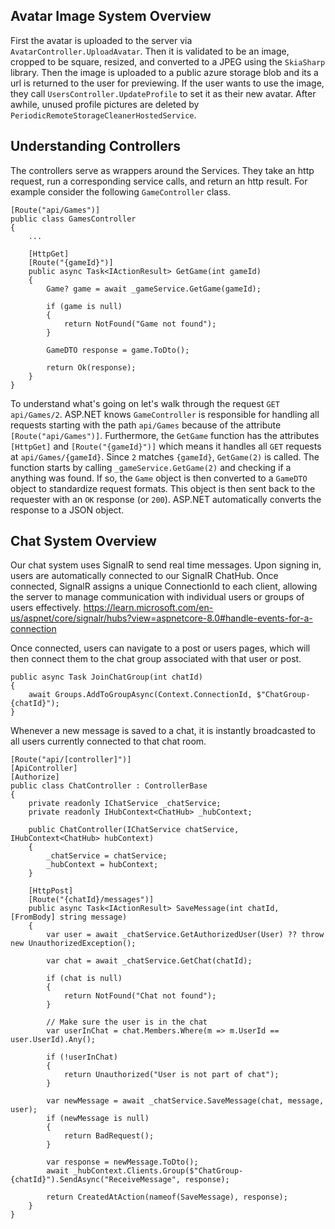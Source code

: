 ## Avatar Image System Overview

First the avatar is uploaded to the server via `AvatarController.UploadAvatar`. Then it is validated to be an image, cropped to be square, resized, and converted to a JPEG using the `SkiaSharp` library. Then the image is uploaded to a public azure storage blob and its a url is returned to the user for previewing. If the user wants to use the image, they call `UsersController.UpdateProfile` to set it as their new avatar. After awhile, unused profile pictures are deleted by `PeriodicRemoteStorageCleanerHostedService`.

## Understanding Controllers

The controllers serve as wrappers around the Services. They take an http request, run a corresponding service calls, and return an http result. For example consider the following `GameController` class.

    [Route("api/Games")]
    public class GamesController
    {
        ...

        [HttpGet]
        [Route("{gameId}")]
        public async Task<IActionResult> GetGame(int gameId)
        {
            Game? game = await _gameService.GetGame(gameId);

            if (game is null)
            {
                return NotFound("Game not found");
            }

            GameDTO response = game.ToDto();

            return Ok(response);
        }
    }

To understand what's going on let's walk through the request `GET api/Games/2`. ASP.NET knows `GameController` is responsible for handling all requests starting with the path `api/Games` because of the attribute `[Route("api/Games")]`. Furthermore, the `GetGame` function has the attributes `[HttpGet]` and `[Route("{gameId}")]` which means it handles all `GET` requests at `api/Games/{gameId}`. Since `2` matches `{gameId}`, `GetGame(2)` is called. The function starts by calling `_gameService.GetGame(2)` and checking if a anything was found. If so, the `Game` object is then converted to a `GameDTO` object to standardize request formats. This object is then sent back to the requester with an `OK` response (or `200`). ASP.NET automatically converts the response to a JSON object.

## Chat System Overview
Our chat system uses SignalR to send real time messages. Upon signing in, users are automatically connected to our SignalR ChatHub. Once connected, SignalR assigns a unique ConnectionId to each client, allowing the server to manage communication with individual users or groups of users effectively. https://learn.microsoft.com/en-us/aspnet/core/signalr/hubs?view=aspnetcore-8.0#handle-events-for-a-connection

Once connected, users can navigate to a post or users pages, which will then connect them to the chat group associated with that user or post.

    public async Task JoinChatGroup(int chatId)
    {
        await Groups.AddToGroupAsync(Context.ConnectionId, $"ChatGroup-{chatId}");
    }

Whenever a new message is saved to a chat, it is instantly broadcasted to all users currently connected to that chat room. 

    [Route("api/[controller]")]
    [ApiController]
    [Authorize]
    public class ChatController : ControllerBase
    {
        private readonly IChatService _chatService;
        private readonly IHubContext<ChatHub> _hubContext;

        public ChatController(IChatService chatService, IHubContext<ChatHub> hubContext)
        {
            _chatService = chatService;
            _hubContext = hubContext;
        }

        [HttpPost]
        [Route("{chatId}/messages")]
        public async Task<IActionResult> SaveMessage(int chatId, [FromBody] string message)
        {
            var user = await _chatService.GetAuthorizedUser(User) ?? throw new UnauthorizedException();

            var chat = await _chatService.GetChat(chatId);

            if (chat is null)
            {
                return NotFound("Chat not found");
            }

            // Make sure the user is in the chat
            var userInChat = chat.Members.Where(m => m.UserId == user.UserId).Any();

            if (!userInChat)
            {
                return Unauthorized("User is not part of chat");
            }

            var newMessage = await _chatService.SaveMessage(chat, message, user);
            if (newMessage is null)
            {
                return BadRequest();
            }

            var response = newMessage.ToDto();
            await _hubContext.Clients.Group($"ChatGroup-{chatId}").SendAsync("ReceiveMessage", response);

            return CreatedAtAction(nameof(SaveMessage), response);
        }
    }